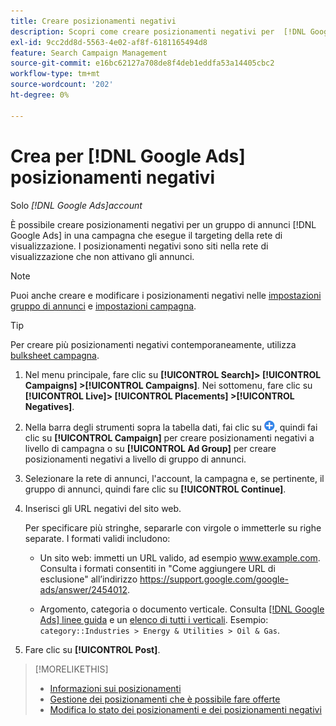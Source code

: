 ```yaml
---
title: Creare posizionamenti negativi
description: Scopri come creare posizionamenti negativi per  [!DNL Google Ads]  campagne e gruppi di annunci.
exl-id: 9cc2dd8d-5563-4e02-af8f-6181165494d8
feature: Search Campaign Management
source-git-commit: e16bc62127a708de8f4deb1eddfa53a14405cbc2
workflow-type: tm+mt
source-wordcount: '202'
ht-degree: 0%

---
```


# Crea per [!DNL Google Ads] posizionamenti negativi

Solo *[!DNL Google Ads]account*

È possibile creare posizionamenti negativi per un gruppo di annunci [!DNL Google Ads] in una campagna che esegue il targeting della rete di visualizzazione. I posizionamenti negativi sono siti nella rete di visualizzazione che non attivano gli annunci.

>[!NOTE]
>Puoi anche creare e modificare i posizionamenti negativi nelle [impostazioni gruppo di annunci](/help/search-social-commerce/campaign-management/campaigns/ad-group-manage.md) e [impostazioni campagna](/help/search-social-commerce/campaign-management/campaigns/campaign-manage.md).

>[!TIP]
>Per creare più posizionamenti negativi contemporaneamente, utilizza [bulksheet campagna](/help/search-social-commerce/campaign-management/bulksheets/bulksheet-about.md).

1. Nel menu principale, fare clic su **[!UICONTROL Search]> [!UICONTROL Campaigns] >[!UICONTROL Campaigns]**. Nei sottomenu, fare clic su **[!UICONTROL Live]> [!UICONTROL Placements] >[!UICONTROL Negatives]**.

1. Nella barra degli strumenti sopra la tabella dati, fai clic su ![Crea](/help/search-social-commerce/assets/add.png "Crea"), quindi fai clic su **[!UICONTROL Campaign]** per creare posizionamenti negativi a livello di campagna o su **[!UICONTROL Ad Group]** per creare posizionamenti negativi a livello di gruppo di annunci.

1. Selezionare la rete di annunci, l&#39;account, la campagna e, se pertinente, il gruppo di annunci, quindi fare clic su **[!UICONTROL Continue]**.

1. Inserisci gli URL negativi del sito web.

   Per specificare più stringhe, separarle con virgole o immetterle su righe separate. I formati validi includono:

   * Un sito web: immetti un URL valido, ad esempio www.example.com. Consulta i formati consentiti in &quot;Come aggiungere URL di esclusione&quot; all’indirizzo https://support.google.com/google-ads/answer/2454012.

   * Argomento, categoria o documento verticale. Consulta [[!DNL Google Ads] linee guida](https://support.google.com/google-ads/editor/answer/30517) e un [elenco di tutti i verticali](https://developers.google.com/adwords/api/docs/appendix/verticals). Esempio: `category::Industries > Energy & Utilities > Oil & Gas`.

1. Fare clic su **[!UICONTROL Post]**.

>[!MORELIKETHIS]
>
>* [Informazioni sui posizionamenti](placement-about.md)
>* [Gestione dei posizionamenti che è possibile fare offerte](placement-manage.md)
>* [Modifica lo stato dei posizionamenti e dei posizionamenti negativi](placement-status-edit.md)

